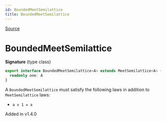 ```yaml
---
id: BoundedMeetSemilattice
title: BoundedMeetSemilattice
---
```


[Source](https://github.com/gcanti/fp-ts/blob/master/src/BoundedMeetSemilattice.ts)

# BoundedMeetSemilattice

**Signature** (type class)

```ts
export interface BoundedMeetSemilattice<A> extends MeetSemilattice<A> {
  readonly one: A
}
```

A `BoundedMeetSemilattice` must satisfy the following laws in addition to `MeetSemilattice` laws:

- `a ∧ 1 = a`

Added in v1.4.0
